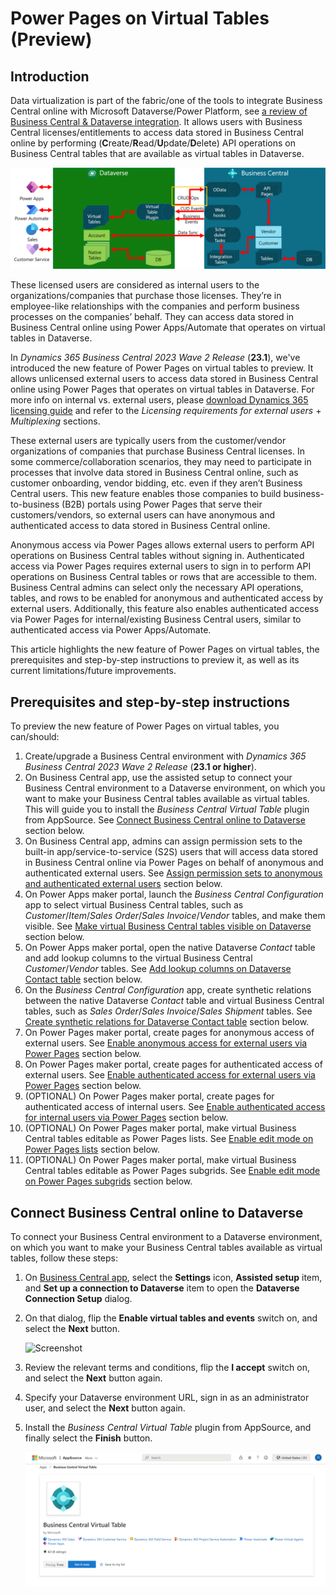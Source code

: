 # Power Pages on Virtual Tables (Preview)

## Introduction
Data virtualization is part of the fabric/one of the tools to integrate Business Central online with Microsoft Dataverse/Power Platform, see [a review of Business Central & Dataverse integration](https://github.com/microsoft/d365bcdv/blob/main/Review%20of%20Business%20Central%20and%20Dataverse%20integration.pdf).  It allows users with Business Central licenses/entitlements to access data stored in Business Central online by performing (**C**reate/**R**ead/**U**pdate/**D**elete) API operations on Business Central tables that are available as virtual tables in Dataverse.  

![Screenshot](../../../../images/virtual-table-inbound-interaction.png)

These licensed users are considered as internal users to the organizations/companies that purchase those licenses.  They’re in employee-like relationships with the companies and perform business processes on the companies’ behalf.  They can access data stored in Business Central online using Power Apps/Automate that operates on virtual tables in Dataverse.

In *Dynamics 365 Business Central 2023 Wave 2 Release* (**23.1**), we've introduced the new feature of Power Pages on virtual tables to preview.  It allows unlicensed external users to access data stored in Business Central online using Power Pages that operates on virtual tables in Dataverse.  For more info on internal vs. external users, please [download Dynamics 365 licensing guide]( https://go.microsoft.com/fwlink/?LinkId=866544&clcid=0x409) and refer to the *Licensing requirements for external users* + *Multiplexing* sections.

These external users are typically users from the customer/vendor organizations of companies that purchase Business Central licenses.  In some commerce/collaboration scenarios, they may need to participate in processes that involve data stored in Business Central online, such as customer onboarding, vendor bidding, etc. even if they aren’t Business Central users.  This new feature enables those companies to build business-to-business (B2B) portals using Power Pages that serve their customers/vendors, so external users can have anonymous and authenticated access to data stored in Business Central online.  

Anonymous access via Power Pages allows external users to perform API operations on Business Central tables without signing in.  Authenticated access via Power Pages requires external users to sign in to perform API operations on Business Central tables or rows that are accessible to them.  Business Central admins can select only the necessary API operations, tables, and rows to be enabled for anonymous and authenticated access by external users.  Additionally, this feature also enables authenticated access via Power Pages for internal/existing Business Central users, similar to authenticated access via Power Apps/Automate. 

This article highlights the new feature of Power Pages on virtual tables, the prerequisites and step-by-step instructions to preview it, as well as its current limitations/future improvements.

## Prerequisites and step-by-step instructions
To preview the new feature of Power Pages on virtual tables, you can/should:
1. Create/upgrade a Business Central environment with *Dynamics 365 Business Central 2023 Wave 2 Release* (**23.1 or higher**).
1. On Business Central app, use the assisted setup to connect your Business Central environment to a Dataverse environment, on which you want to make your Business Central tables available as virtual tables.  This will guide you to install the *Business Central Virtual Table* plugin from AppSource.  See [Connect Business Central online to Dataverse](#connect) section below.
1. On Business Central app, admins can assign permission sets to the built-in app/service-to-service (S2S) users that will access data stored in Business Central online via Power Pages on behalf of anonymous and authenticated external users.  See [Assign permission sets to anonymous and authenticated external users](#s2s) section below.
1. On Power Apps maker portal, launch the *Business Central Configuration* app to select virtual Business Central tables, such as *Customer*/*Item*/*Sales Order*/*Sales Invoice*/*Vendor* tables, and make them visible.  See [Make virtual Business Central tables visible on Dataverse](#visible) section below.
1. On Power Apps maker portal, open the native Dataverse *Contact* table and add lookup columns to the virtual Business Central *Customer*/*Vendor* tables.  See [Add lookup columns on Dataverse Contact table](#lookup) section below.
1. On the *Business Central Configuration* app, create synthetic relations between the native Dataverse *Contact* table and virtual Business Central tables, such as *Sales Order*/*Sales Invoice*/*Sales Shipment* tables.  See [Create synthetic relations for Dataverse Contact table](#synthetic) section below.
1. On Power Pages maker portal, create pages for anonymous access of external users.  See [Enable anonymous access for external users via Power Pages](#anonymous) section below.
1. On Power Pages maker portal, create pages for authenticated access of external users.  See [Enable authenticated access for external users via Power Pages](#authenticated) section below.
1. (OPTIONAL) On Power Pages maker portal, create pages for authenticated access of internal users.  See [Enable authenticated access for internal users via Power Pages](#internal) section below.
1. (OPTIONAL) On Power Pages maker portal, make virtual Business Central tables editable as Power Pages lists.  See [Enable edit mode on Power Pages lists](#editlist) section below.
1. (OPTIONAL) On Power Pages maker portal, make virtual Business Central tables editable as Power Pages subgrids.  See [Enable edit mode on Power Pages subgrids](#editsubgrid) section below.

## <a name="connect"></a>Connect Business Central online to Dataverse 
To connect your Business Central environment to a Dataverse environment, on which you want to make your Business Central tables available as virtual tables, follow these steps:
1. On [Business Central app](https://businesscentral.dynamics.com/), select the **Settings** icon, **Assisted setup** item, and **Set up a connection to Dataverse** item to open the **Dataverse Connection Setup** dialog.  
1. On that dialog, flip the **Enable virtual tables and events** switch on, and select the **Next** button.

   ![Screenshot](../../../../images/dataverse-connection-setup.png)

1. Review the relevant terms and conditions, flip the **I accept** switch on, and select the **Next** button again.
1. Specify your Dataverse environment URL, sign in as an administrator user, and select the **Next** button again.
1. Install the *Business Central Virtual Table* plugin from AppSource, and finally select the **Finish** button.

   ![Screenshot](../../../../images/virtual-table-plugin.png)

